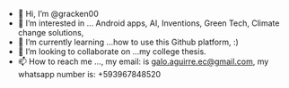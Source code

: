 - 👋 Hi, I’m @gracken00
- 👀 I’m interested in ... Android apps, AI, Inventions, Green Tech, Climate change solutions,
- 🌱 I’m currently learning ...how to use this Github platform, :)
- 💞️ I’m looking to collaborate on ...my college thesis.
- 📫 How to reach me ..., my email: is galo.aguirre.ec@gmail.com, my whatsapp number is: +593967848520

<!---
gracken00/gracken00 is a ✨ special ✨ repository because its `README.md` (this file) appears on your GitHub profile.
You can click the Preview link to take a look at your changes.
--->
